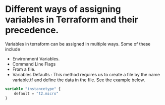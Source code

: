 # Different ways of assigning variables in Terraform and their precedence.

Variables in terraform can be assigned in multiple ways. Some of these include
* Environment Variables.
* Command Line Flags
* From a file.
* Variables Defaults : This method requires us to create a file by the name variable.tf and define the data in the file. See the example below.
```terraform
variable "instancetype" {
    default = "t2.micro"
}
```
